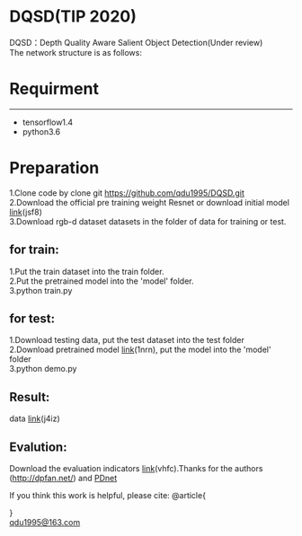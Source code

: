 # DQSD(TIP 2020)<br>
DQSD：Depth Quality Aware Salient Object Detection(Under review)<br>
The network structure is as follows:

# Requirment
---------
* tensorflow1.4<br>
* python3.6<br>

# Preparation<br>

1.Clone code by clone git https://github.com/qdu1995/DQSD.git<br>
2.Download the official pre training weight Resnet or download initial model [link](https://pan.baidu.com/s/1q1Aw7J2l6XCqIGGBBu9HHA)(jsf8)<br>
3.Download rgb-d dataset datasets in the folder of data for training or test.

for train:
---------
1.Put the train dataset into the train folder.<br>
2.Put the pretrained model into the 'model' folder.<br>
3.python train.py<br>


for test:
---------
1.Download testing data, put the test dataset into the test folder<br>
2.Download pretrained model [link](https://pan.baidu.com/s/1sBXwplyNeNlqUjL-QRvppQ)(1nrn), put the model into the 'model' folder<br>
3.python demo.py<br>

Result:
---------
data [link](https://pan.baidu.com/s/1s_7zyAp2qxz6EwLQ7CA-ww)(j4iz)

Evalution:
---------
Download the evaluation indicators [link](https://pan.baidu.com/s/1mk7KcpIOf_OXscVCW4kPuQ)(vhfc).Thanks for the authors (http://dpfan.net/) and [PDnet](https://github.com/cai199626/PDNet)<br>


If you think this work is helpful, please cite:
@article{

}<br>
qdu1995@163.com
